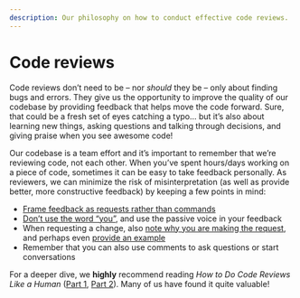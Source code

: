 ```yaml
---
description: Our philosophy on how to conduct effective code reviews.
---
```


# Code reviews

Code reviews don’t need to be – nor _should_ they be – only about finding bugs and errors. They give us the opportunity to improve the quality of our codebase by providing feedback that helps move the code forward. Sure, that could be a fresh set of eyes catching a typo... but it’s also about learning new things, asking questions and talking through decisions, and giving praise when you see awesome code!

Our codebase is a team effort and it’s important to remember that we’re reviewing code, not each other. When you’ve spent hours/days working on a piece of code, sometimes it can be easy to take feedback personally. As reviewers, we can minimize the risk of misinterpretation \(as well as provide better, more constructive feedback\) by keeping a few points in mind:

* [Frame feedback as requests rather than commands](https://mtlynch.io/human-code-reviews-1/#frame-feedback-as-requests-not-commands)
* [Don’t use the word “you”](https://mtlynch.io/human-code-reviews-1/#never-say-you), and use the passive voice in your feedback
* When requesting a change, also [note why you are making the request](https://mtlynch.io/human-code-reviews-1/#tie-notes-to-principles-not-opinions), and perhaps even [provide an example](https://mtlynch.io/human-code-reviews-1/#be-generous-with-code-examples)
* Remember that you can also use comments to ask questions or start conversations

For a deeper dive, we **highly** recommend reading _How to Do Code Reviews Like a Human_ \([Part 1](https://mtlynch.io/human-code-reviews-1/), [Part 2](https://mtlynch.io/human-code-reviews-2/)\). Many of us have found it quite valuable!

